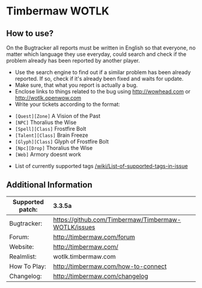 Timbermaw WOTLK
================================

How to use?
-------------------------
On the Bugtracker all reports must be written in English so that everyone, no matter which language they use everyday, could search and check if the problem already has been reported by another player.

 - Use the search engine to find out if a similar problem has been already reported. If so, check if it's already been fixed and waits for update.
 - Make sure, that what you report is actually a bug.
 - Enclose links to things related to the bug using http://wowhead.com or http://wotlk.openwow.com
 - Write your tickets according to the format:<br>
  * `[Quest][Zone]` A Vision of the Past<br>
  * `[NPC]` Thoralius the Wise<br>
  * `[Spell][Class]` Frostfire Bolt<br>
  * `[Talent][Class]` Brain Freeze<br>
  * `[Glyph][Class]` Glyph of Frostfire Bolt<br>
  * `[Npc][Drop]` Thoralius the Wise<br>
  * `[Web]` Armory doesnt work
 - List of currently supported tags [/wiki/List-of-supported-tags-in-issue](https://github.com/Atlantiss/BugTracker/wiki/List-of-supported-tags-in-issue)


Additional Information
-------------------------

| Supported patch:  | 3.3.5a                                              |
|-------------------|:----------------------------------------------------|
| Bugtracker:       | https://github.com/Timbermaw/Timbermaw-WOTLK/issues |
| Forum:            | http://timbermaw.com/forum                          |
| Website:          | http://timbermaw.com/                               |
| Realmlist:        | wotlk.timbermaw.com                                 |
| How To Play:      | http://timbermaw.com/how-to-connect                 |
| Changelog:        | http://timbermaw.com/changelog                      |
